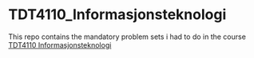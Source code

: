# TDT4110_Informasjonsteknologi
This repo contains the mandatory problem sets i had to do in the course [TDT4110 Informasjonsteknologi](https://www.ntnu.no/studier/emner/TDT4110#tab=omEmnet)